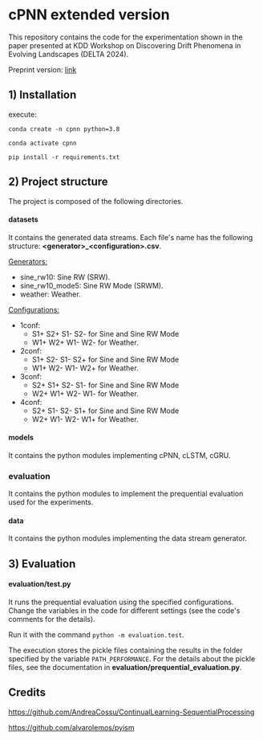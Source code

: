 # cPNN extended version
This repository contains the code for the experimentation shown in the paper presented at KDD Workshop on Discovering Drift Phenomena in Evolving Landscapes (DELTA 2024).

Preprint version: [link](https://aiimlab.org/pdf/events/KDD_2024_Workshop_On_Discovering_Drift_Phenomena_in_Evolving_Landscape_DELTA/Addressing%20Temporal%20Dependence%20Concept%20Drifts%20and%20Forgetting%20in%20Data%20Streams.pdf)

## 1) Installation
execute:

`conda create -n cpnn python=3.8`

`conda activate cpnn`

`pip install -r requirements.txt`

## 2) Project structure
The project is composed of the following directories.
#### datasets
It contains the generated data streams.
Each file's name has the following structure: **\<generator\>_\<configuration\>.csv**.

<ins>Generators:</ins>
* sine_rw10: Sine RW (SRW).
* sine_rw10_mode5: Sine RW Mode (SRWM).
* weather: Weather.

<ins>Configurations:</ins>
* 1conf:
    * S1+ S2+ S1- S2- for Sine and Sine RW Mode
    * W1+ W2+ W1- W2- for Weather.
* 2conf:
    * S1+ S2- S1- S2+ for Sine and Sine RW Mode
    * W1+ W2- W1- W2+ for Weather.
* 3conf:
    * S2+ S1+ S2- S1- for Sine and Sine RW Mode
    * W2+ W1+ W2- W1- for Weather.
* 4conf:
    * S2+ S1- S2- S1+ for Sine and Sine RW Mode
    * W2+ W1- W2- W1+ for Weather.

#### models
It contains the python modules implementing cPNN, cLSTM, cGRU.
### evaluation
It contains the python modules to implement the prequential evaluation used for the experiments.
#### data
It contains the python modules implementing the data stream generator.

## 3) Evaluation
#### evaluation/test.py
It runs the prequential evaluation using the specified configurations. Change the variables in the code for different settings (see the code's comments for the details).

Run it with the command `python -m evaluation.test`.

The execution stores the pickle files containing the results in the folder specified by the variable `PATH_PERFORMANCE`. For the details about the pickle files, see the documentation in **evaluation/prequential_evaluation.py**.

## Credits
https://github.com/AndreaCossu/ContinualLearning-SequentialProcessing

https://github.com/alvarolemos/pyism

